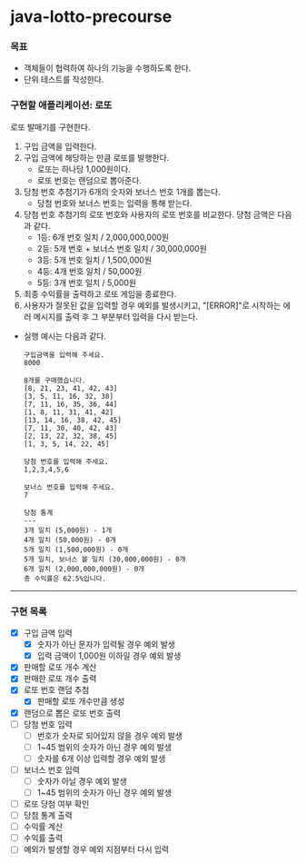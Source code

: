 # java-lotto-precourse

### 목표

- 객체들이 협력하여 하나의 기능을 수행하도록 한다.
- 단위 테스트를 작성한다.

### 구현할 애플리케이션: 로또
로또 발매기를 구현한다.  
1. 구입 금액을 입력한다.
2. 구입 금액에 해당하는 만큼 로또를 발행한다.
   - 로또는 하나당 1,000원이다.
   - 로또 번호는 랜덤으로 뽑아준다.
3. 당첨 번호 추첨기가 6개의 숫자와 보너스 번호 1개를 뽑는다.
   - 당첨 번호와 보너스 번호는 입력을 통해 받는다.
4. 당첨 번호 추첨기의 로또 번호와 사용자의 로또 번호를 비교한다. 당첨 금액은 다음과 같다.
    - 1등: 6개 번호 일치 / 2,000,000,000원
    - 2등: 5개 번호 + 보너스 번호 일치 / 30,000,000원
    - 3등: 5개 번호 일치 / 1,500,000원
    - 4등: 4개 번호 일치 / 50,000원
    - 5등: 3개 번호 일치 / 5,000원
5. 최종 수익률을 출력하고 로또 게임을 종료한다.
6. 사용자가 잘못된 값을 입력할 경우 예외를 발생시키고, "[ERROR]"로 시작하는 에러 메시지를 출력 후 그 부분부터 입력을 다시 받는다.
- 실행 예시는 다음과 같다.

    ```
    구입금액을 입력해 주세요.
    8000
    
    8개를 구매했습니다.
    [8, 21, 23, 41, 42, 43] 
    [3, 5, 11, 16, 32, 38] 
    [7, 11, 16, 35, 36, 44] 
    [1, 8, 11, 31, 41, 42] 
    [13, 14, 16, 38, 42, 45] 
    [7, 11, 30, 40, 42, 43] 
    [2, 13, 22, 32, 38, 45] 
    [1, 3, 5, 14, 22, 45]
    
    당첨 번호를 입력해 주세요.
    1,2,3,4,5,6
    
    보너스 번호를 입력해 주세요.
    7
    
    당첨 통계
    ---
    3개 일치 (5,000원) - 1개
    4개 일치 (50,000원) - 0개
    5개 일치 (1,500,000원) - 0개
    5개 일치, 보너스 볼 일치 (30,000,000원) - 0개
    6개 일치 (2,000,000,000원) - 0개
    총 수익률은 62.5%입니다.
    ```

---

### 구현 목록

- [x]  구입 금액 입력
    - [x]  숫자가 아닌 문자가 입력될 경우 예외 발생
    - [x]  입력 금액이 1,000원 이하일 경우 예외 발생
- [x]  판매할 로또 개수 계산
- [x]  판매한 로또 개수 출력
- [x]  로또 번호 랜덤 추첨
    - [x]  판매할 로또 개수만큼 생성
- [x]  랜덤으로 뽑은 로또 번호 출력
- [ ]  당첨 번호 입력
    - [ ]  번호가 숫자로 되어있지 않을 경우 예외 발생
    - [ ]  1~45 범위의 숫자가 아닌 경우 예외 발생
    - [ ]  숫자를 6개 이상 입력할 경우 예외 발생
- [ ]  보너스 번호 입력
    - [ ]  숫자가 아닐 경우 예외 발생
    - [ ]  1~45 범위의 숫자가 아닌 경우 예외 발생
- [ ]  로또 당첨 여부 확인
- [ ]  당첨 통계 출력
- [ ]  수익률 계산
- [ ]  수익률 출력
- [ ]  예외가 발생할 경우 예외 지점부터 다시 입력